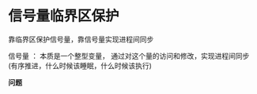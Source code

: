 # 信号量临界区保护  

靠临界区保护信号量，靠信号量实现进程间同步  


信号量 ： 本质是一个整型变量， 通过对这个量的访问和修改，实现进程间同步(有序推进，什么时候该睡眠，什么时候该执行)  


**问题**   




